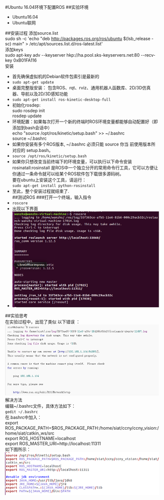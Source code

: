 #Ubuntu 16.04环境下配置ROS
##实验环境
- Ubuntu16.04  
- Ubuntu联网   

##安装过程
添加source.list  
sudo sh -c 'echo "deb http://packages.ros.org/ros/ubuntu $(lsb_release -sc) main" > /etc/apt/sources.list.d/ros-latest.list'  
添加keys   
sudo apt-key adv --keyserver hkp://ha.pool.sks-keyservers.net:80 --recv-key 0xB01FA116   
 安装  
+ 首先确保虚拟机的Debian软件包索引是最新的  
+ `sudo apt-get update`  
+ 桌面完整版安装： 包含ROS、rqt、rviz、通用机器人函数库、2D/3D仿真器、导航以及2D/3D感知功能  
+   `sudo apt-get install ros-kinetic-desktop-full`  
+ 初始化rosdep:  
	sudo rosdep init  
	rosdep update    
+ 环境配置：如果每次打开一个新的终端时ROS环境变量都能够自动配置好（即添加到bash会话中）  
	 echo "source /opt/ros/kinetic/setup.bash" >> ~/.bashrc  
	source ~/.bashrc    
+ 如果你安装有多个ROS版本, ~/.bashrc 必须只能 source 你当 前使用版本所对应的 setup.bash。   
+ `source /opt/ros/kinetic/setup.bash`    
+ 如果你只想改变当前终端下的环境变量，可以执行以下命令安装rosinatall:rosinstall 是ROS中一个独立分开的常用命令行工具，它可以方便让你通过一条命令就可以给某个ROS软件包下载很多源码树。  
要在ubuntu上安装这个工具，请运行：    
`sudo apt-get install python-rosinstall`      
+ 至此，整个安装过程就结束了.  
##测试ROS
###打开一个终端，输入指令  
+ `roscore`  
+ 出现以下界面  
+ ![first](images/first.png)    

##实验思考  
在实验过程中，出现了类似 以下错误 ：  
![second](images/second.png)  
解决方法  
编辑~/.bashrc文件，具体方法如下：    
`gedit ~/.bashrc`  
在.bashrc中加入：  
	export ROS_PACKAGE_PATH=$ROS_PACKAGE_PATH:/home/siat/ccny/ccny_vision:/home/siat/catkin_ws/src    
	export ROS_HOSTNAME=localhost    
	export ROS_MASTER_URI=http://localhost:11311     
如下图所示：    
![third](images/third.png)   
